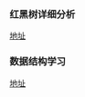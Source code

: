 ### 红黑树详细分析
[地址](http://www.roncoo.com/article/detail/131780#0-sqq-1-47663-9737f6f9e09dfaf5d3fd14d775bfee85)

### 数据结构学习
[地址](https://visualgo.net/zh)